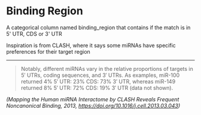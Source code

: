 # Binding Region

A categorical column named binding_region that contains if the match is in 5' UTR, CDS or 3' UTR

Inspiration is from CLASH, where it says some miRNAs have specific preferences for their target region

---

> Notably, different miRNAs vary in the relative proportions of targets in 5′ UTRs, coding sequences, and 3′ UTRs. As examples, miR-100 returned 4% 5′ UTR: 23% CDS: 73% 3′ UTR, whereas miR-149 returned 8% 5′ UTR: 72% CDS: 19% 3′ UTR (data not shown).

*(Mapping the Human miRNA Interactome by CLASH Reveals Frequent Noncanonical Binding, 2013, https://doi.org/10.1016/j.cell.2013.03.043)*
